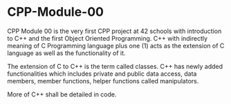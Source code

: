 # CPP-Module-00
CPP Module 00 is the very first CPP project at 42 schools with introduction to C++ and the first Object Oriented Programming. C++ with indirectly meaning of C Programming language plus one (1) acts as the extension of C language as well as the functionality of it. 

The extension of C to C++ is the term called classes. C++ has newly added functionalities which includes private and public data access, data members, member functions, helper functions called manipulators.

More of C++ shall be detailed in code.

